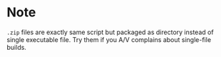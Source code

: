# Note

`.zip` files are exactly same script but packaged as directory instead of single executable file. Try them if you A/V complains about single-file builds.
